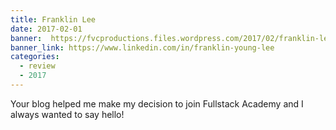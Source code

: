 ```yaml
---
title: Franklin Lee
date: 2017-02-01
banner:  https://fvcproductions.files.wordpress.com/2017/02/franklin-lee.jpg
banner_link: https://www.linkedin.com/in/franklin-young-lee
categories:
  - review
  - 2017
---
```


Your blog helped me make my decision to join Fullstack Academy and I always wanted to say hello!
